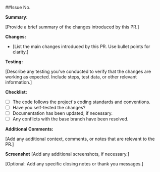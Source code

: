 ##Issue No.

**Summary:**

[Provide a brief summary of the changes introduced by this PR.]

**Changes:**

- [List the main changes introduced by this PR. Use bullet points for clarity.]

**Testing:**

[Describe any testing you've conducted to verify that the changes are working as expected. Include steps, test data, or other relevant information.]

**Checklist:**

- [ ] The code follows the project's coding standards and conventions.
- [ ] Have you self-tested the changes?
- [ ] Documentation has been updated, if necessary.
- [ ] Any conflicts with the base branch have been resolved.

**Additional Comments:**

[Add any additional context, comments, or notes that are relevant to the PR.]

**Screenshot**
[Add any additional screenshots, if necessary.]

[Optional: Add any specific closing notes or thank you messages.]
